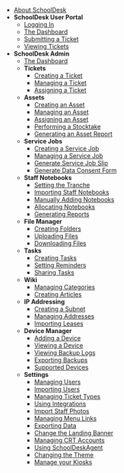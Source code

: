 - [About SchoolDesk](/about-schooldesk)
- **SchoolDesk User Portal**
  - [Logging In](/about-schooldesk)
  - [The Dashboard](/about-schooldesk)
  - [Submitting a Ticket](/about-schooldesk)
  - [Viewing Tickets](/about-schooldesk)
- **SchoolDesk Admin**
  - [The Dashboard](/about-schooldesk)
  - **Tickets**
      - [Creating a Ticket](/create-ticket)
      - [Managing a Ticket](/manage-ticket)
      - [Assigning a Ticket](/assign-ticket)
  - **Assets**
    - [Creating an Asset](/create-ticket)
    - [Managing an Asset](/manage-ticket)
    - [Assigning an Asset](/assign-ticket)  
    - [Performing a Stocktake](/assign-ticket)  
    - [Generating an Asset Report](/assign-ticket)
  - **Service Jobs**
    - [Creating a Service Job](/metadata-distribution)
    - [Managing a Service Job](/configuration)
    - [Generate Service Job Slip](/template)
    - [Generate Data Consent Form](/helpers)
  - **Staff Notebooks**
    - [Setting the Tranche](/metadata-distribution)
    - [Importing Staff Notebooks](/configuration)
    - [Manually Adding Notebooks](/template)
    - [Allocating Notebooks](/template)
    - [Generating Reports](/helpers)
  - **File Manager**
    - [Creating Folders](/metadata-distribution)
    - [Uploading Files](/configuration)
    - [Downloading Files](/template)
  - **Tasks**
    - [Creating Tasks](/metadata-distribution)
    - [Setting Reminders](/configuration)
    - [Sharing Tasks](/template)
  - **Wiki**
    - [Managing Categories](/metadata-distribution)
    - [Creating Articles](/configuration)
  - **IP Addressing**
    - [Creating a Subnet](/metadata-distribution)
    - [Managing Addresses](/configuration)
    - [Importing Leases](/configuration)
  - **Device Manager**
    - [Adding a Device](/metadata-distribution)
    - [Viewing a Device](/configuration)
    - [Viewing Backup Logs](/configuration)
    - [Exporting Backups](/configuration)
    - [Supported Devices](/configuration)
  - **Settings**
    - [Managing Users](/advance)
    - [Importing Users](/metadata-distribution)
    - [Managing Ticket Types](/configuration)
    - [Using Integrations](/configuration)
    - [Import Staff Photos](/configuration)
    - [Managing Menu Links](/configuration)
    - [Exporting Data](/configuration)
    - [Change the Landing Banner](/configuration)
    - [Managing CRT Accounts](/configuration)
    - [Using SchoolDeskAgent](/configuration)
    - [Changing the Theme](/theme)
    - [Manage your Kiosks](/kiosks)